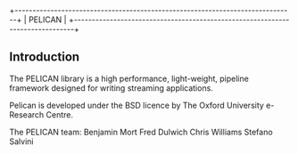 +------------------------------------------------------------------------------+
| PELICAN                                                                      |
+------------------------------------------------------------------------------+

Introduction
--------------------------------------------------------------------------------
The PELICAN library is a high performance, light-weight, pipeline framework
designed for writing streaming applications.

Pelican is developed under the BSD licence by The Oxford University e-Research
Centre.

The PELICAN team:
    Benjamin Mort
    Fred Dulwich
    Chris Williams
    Stefano Salvini


